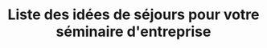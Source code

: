 ---
layout: layout_generic
language: fr
season: winter
type: B2B
menu: seminaire
topnav_color_text: 
title: Liste des idées de séjours pour votre séminaire d'entreprise
permalink: "/fr/seminaires-hiver/idees-journees-types"
meta-title: Liste des idées de séjours pour votre séminaire d'entreprise
meta-description: Connaissez-vous Ze Hero, la référence de l'Outdoor ? Découvrez l'équipe
  Ze Hero, notre histoire et les valeurs qui nous animent
baseline: Découvrez ZE HERO
redirection_from:
page_sections:
- template: 2colTitreTxt
  title: Idées de séjours pour séminaire d'entreprise
  content: |-
    ZE HERO Séminaires vous propose des séjours préparés, parfait pour les clients proches et vos équipes.
- template: listServices
  service: journees
- template: cta
  intro: Demande de devis
  headline: Faîtes votre demande de devis en ligne pour vos séminaires hiver ou été
  button:
    text_button: Je veux un devis
    href_button: /fr/seminaire-devis/
---